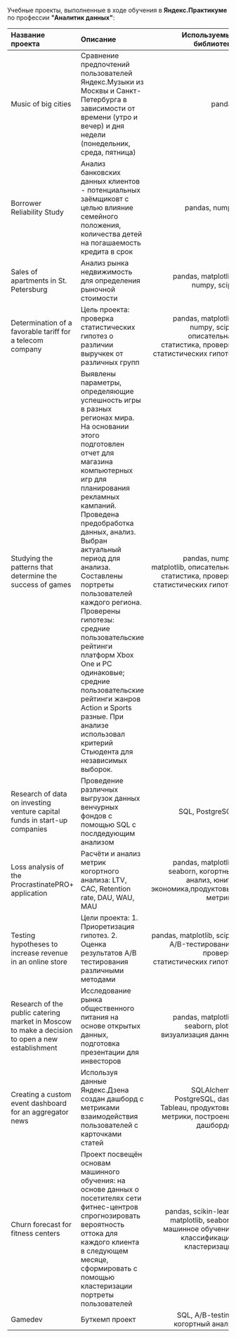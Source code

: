 Учебные проекты, выполненные в ходе обучения в **Яндекс.Практикуме** по профессии **"Аналитик данных"**:

| Название проекта  | Описание  | Используемые библиотеки |
|:------------- |:---------------| -------------:|
| Music of big cities     | Сравнение предпочтений пользователей Яндекс.Музыки из Москвы и Санкт-Петербурга в зависимости от времени (утро и вечер) и дня недели (понедельник, среда, пятница) |     pandas   |
| Borrower Reliability Study      | Aнализ банковских данных клиентов - потенциальных заёмщиковт с целью влияние семейного положения, количества детей на погашаемость кредита в срок       |         pandas, numpy   |
| Sales of apartments in St. Petersburg | Анализ рынка недвижимость для определения рыночной стоимости        |        pandas, matplotlib, numpy, scipy |
| Determination of a favorable tariff for a telecom company     | Цель проекта: проверка статистических гипотез о различии выручкек от различных групп |     pandas, matplotlib, numpy, scipy, описательная статистика, проверка статистических гипотез   |
| Studying the patterns that determine the success of games      | Выявлены параметры, определяющие успешность игры в разных регионах мира. На основании этого подготовлен отчет для магазина компьютерных игр для планирования рекламных кампаний. Проведена предобработка данных, анализ. Выбран актуальный период для анализа. Составлены портреты пользователей каждого региона. Проверены гипотезы: средние пользовательские рейтинги платформ Xbox One и PC одинаковые; средние пользовательские рейтинги жанров Action и Sports разные. При анализе использовал критерий Стьюдента для независимых выборок.       |         pandas, numpy, matplotlib, описательная статистика, проверка статистических гипотез   |
| Research of data on investing venture capital funds in start-up companies | Проведение различных выгрузок данных венчурных фондов с помощью SQL с послдедующим анализом       |        SQL, PostgreSQL |
| Loss analysis of the ProcrastinatePRO+ application     | Расчёти и анализ метрик когортного анализа: LTV, CAC, Retention rate, DAU, WAU, MAU |     pandas, matplotlib, seaborn, когортный анализ, юнит-экономика,продуктовые метрики  |
| Testing hypotheses to increase revenue in an online store      | Цели проекта: 1. Приоретизация гипотез. 2. Оценка результатов А/В тестирования различными методами       |         pandas, matplotlib, scipy, A/B-тестирование, проверка статистических гипотез   |
| Research of the public catering market in Moscow to make a decision to open a new establishment | Исследование рынка общественного питания на основе открытых данных, подготовка презентации для инвесторов        |        pandas, matplotlib, seaborn, plotly, визуализация данных |
| Creating a custom event dashboard for an aggregator news     | Используя данные Яндекс.Дзена создан дашборд с метриками взаимодействия пользователей с карточками статей |     SQLAlchemy, PostgreSQL, dash, Tableau, продуктовые метрики, построение дашбордов   |
| Churn forecast for fitness centers      | Проект посвещён основам машинного обучения: на основе данных о посетителях сети фитнес-центров спрогнозировать вероятность оттока для каждого клиента в следующем месяце, сформировать с помощью кластеризации портреты пользователей       |         pandas, scikin-learn, matplotlib, seaborn, машинное обучение, классификация, кластеризация   |
| Gamedev | Буткемп проект        |        SQL, A/B-testing, когортный анализ |
